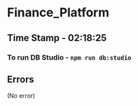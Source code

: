 # Finance_Platform

## Time Stamp - 02:18:25

### To run DB Studio - ``` npm run db:studio ```

## Errors
(No error)